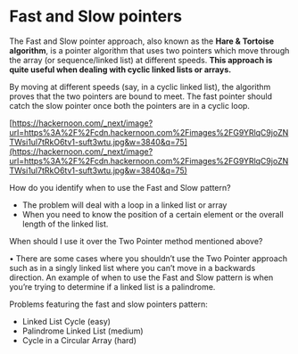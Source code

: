 # Fast and Slow pointers

The Fast and Slow pointer approach, also known as the **Hare & Tortoise algorithm**, is a pointer algorithm that uses two pointers which move through the array (or sequence/linked list) at different speeds. **This approach is quite useful when dealing with cyclic linked lists or arrays.**

By moving at different speeds (say, in a cyclic linked list), the algorithm proves that the two pointers are bound to meet. The fast pointer should catch the slow pointer once both the pointers are in a cyclic loop.

[https://hackernoon.com/_next/image?url=https%3A%2F%2Fcdn.hackernoon.com%2Fimages%2FG9YRlqC9joZNTWsi1ul7tRkO6tv1-suft3wtu.jpg&w=3840&q=75](https://hackernoon.com/_next/image?url=https%3A%2F%2Fcdn.hackernoon.com%2Fimages%2FG9YRlqC9joZNTWsi1ul7tRkO6tv1-suft3wtu.jpg&w=3840&q=75)

How do you identify when to use the Fast and Slow pattern?

- The problem will deal with a loop in a linked list or array
- When you need to know the position of a certain element or the overall length of the linked list.

When should I use it over the Two Pointer method mentioned above?

• There are some cases where you shouldn’t use the Two Pointer approach such as in a singly linked list where you can’t move in a backwards direction. An example of when to use the Fast and Slow pattern is when you’re trying to determine if a linked list is a palindrome.

Problems featuring the fast and slow pointers pattern:

- Linked List Cycle (easy)
- Palindrome Linked List (medium)
- Cycle in a Circular Array (hard)